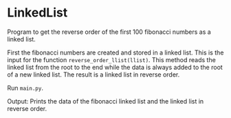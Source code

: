 # LinkedList

Program to get the reverse order of the first 100 fibonacci numbers as a linked list. 

First the fibonacci numbers are created and stored in a linked list. This is the input for the function `reverse_order_llist(llist)`. This method reads the linked list from the root to the end while the data is always added to the root of a new linked list. The result is a linked list in reverse order.

Run `main.py`.

Output: Prints the data of the fibonacci linked list and the linked list in reverse order.
